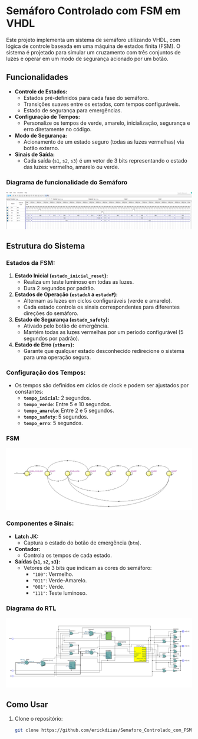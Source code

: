# Semáforo Controlado com FSM em VHDL

Este projeto implementa um sistema de semáforo utilizando VHDL, com lógica de controle baseada em uma máquina de estados finita (FSM). O sistema é projetado para simular um cruzamento com três conjuntos de luzes e operar em um modo de segurança acionado por um botão.

## Funcionalidades
- **Controle de Estados:**
  - Estados pré-definidos para cada fase do semáforo.
  - Transições suaves entre os estados, com tempos configuráveis.
  - Estado de segurança para emergências.
- **Configuração de Tempos:**
  - Personalize os tempos de verde, amarelo, inicialização, segurança e erro diretamente no código.
- **Modo de Segurança:**
  - Acionamento de um estado seguro (todas as luzes vermelhas) via botão externo.
- **Sinais de Saída:**
  - Cada saída (`s1`, `s2`, `s3`) é um vetor de 3 bits representando o estado das luzes: vermelho, amarelo ou verde.

### Diagrama de funcionalidade do Semáforo

![Diagrama de funcionalidade](imagens/simulação_waveform.png)

## Estrutura do Sistema
### Estados da FSM:
1. **Estado Inicial (`estado_inicial_reset`):**
   - Realiza um teste luminoso em todas as luzes.
   - Dura 2 segundos por padrão.
2. **Estados de Operação (`estadoA` a `estadoF`):**
   - Alternam as luzes em ciclos configuráveis (verde e amarelo).
   - Cada estado controla os sinais correspondentes para diferentes direções do semáforo.
3. **Estado de Segurança (`estado_safety`):**
   - Ativado pelo botão de emergência.
   - Mantém todas as luzes vermelhas por um período configurável (5 segundos por padrão).
4. **Estado de Erro (`others`):**
   - Garante que qualquer estado desconhecido redirecione o sistema para uma operação segura.

### Configuração dos Tempos:
- Os tempos são definidos em ciclos de clock e podem ser ajustados por constantes:
  - **`tempo_inicial`**: 2 segundos.
  - **`tempo_verde`**: Entre 5 e 10 segundos.
  - **`tempo_amarelo`**: Entre 2 e 5 segundos.
  - **`tempo_safety`**: 5 segundos.
  - **`tempo_erro`**: 5 segundos.

### FSM

![Diagrama de FSM](imagens/state_machine_viewer.png)

### Componentes e Sinais:
- **Latch JK:**
  - Captura o estado do botão de emergência (`btm`).
- **Contador:**
  - Controla os tempos de cada estado.
- **Saídas (`s1`, `s2`, `s3`):**
  - Vetores de 3 bits que indicam as cores do semáforo:
    - `"100"`: Vermelho.
    - `"011"`: Verde-Amarelo.
    - `"001"`: Verde.
    - `"111"`: Teste luminoso.

### Diagrama do RTL

![Diagrama do RTL](imagens/RTL_viewer.png)

## Como Usar
1. Clone o repositório:
   ```bash
   git clone https://github.com/erickdiias/Semaforo_Controlado_com_FSM_em_VHDL.git
